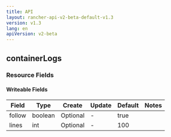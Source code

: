 ```yaml
---
title: API
layout: rancher-api-v2-beta-default-v1.3
version: v1.3
lang: en
apiVersion: v2-beta
---
```


## containerLogs



### Resource Fields

#### Writeable Fields

Field | Type | Create | Update | Default | Notes
---|---|---|---|---|---
follow | boolean | Optional | - | true | 
lines | int | Optional | - | 100 | 



<br>
